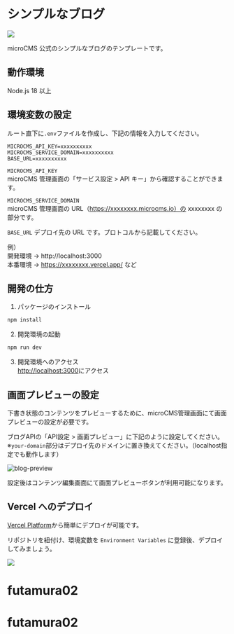 # シンプルなブログ

![](public/img-cover.png)

microCMS 公式のシンプルなブログのテンプレートです。

## 動作環境

Node.js 18 以上

## 環境変数の設定

ルート直下に`.env`ファイルを作成し、下記の情報を入力してください。

```
MICROCMS_API_KEY=xxxxxxxxxx
MICROCMS_SERVICE_DOMAIN=xxxxxxxxxx
BASE_URL=xxxxxxxxxx
```

`MICROCMS_API_KEY`  
microCMS 管理画面の「サービス設定 > API キー」から確認することができます。

`MICROCMS_SERVICE_DOMAIN`  
microCMS 管理画面の URL（https://xxxxxxxx.microcms.io）の xxxxxxxx の部分です。

`BASE_URL`
デプロイ先の URL です。プロトコルから記載してください。

例）  
開発環境 → http://localhost:3000  
本番環境 → https://xxxxxxxx.vercel.app/ など

## 開発の仕方

1. パッケージのインストール

```bash
npm install
```

2. 開発環境の起動

```bash
npm run dev
```

3. 開発環境へのアクセス  
   [http://localhost:3000](http://localhost:3000)にアクセス

## 画面プレビューの設定

下書き状態のコンテンツをプレビューするために、microCMS管理画面にて画面プレビューの設定が必要です。

ブログAPIの「API設定 > 画面プレビュー」に下記のように設定してください。  
※`your-domain`部分はデプロイ先のドメインに置き換えてください。（localhost指定でも動作します）

![blog-preview](https://github.com/microcmsio/nextjs-simple-blog-template/assets/4659294/5045ac9e-3699-47b4-8927-4187114d75bd)

設定後はコンテンツ編集画面にて画面プレビューボタンが利用可能になります。

## Vercel へのデプロイ

[Vercel Platform](https://vercel.com/new?utm_medium=default-template&filter=next.js&utm_source=create-next-app&utm_campaign=create-next-app-readme)から簡単にデプロイが可能です。

リポジトリを紐付け、環境変数を `Environment Variables` に登録後、デプロイしてみましょう。

![](public/img-vercel-settings.png)
# futamura02
# futamura02
